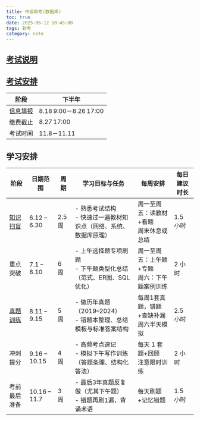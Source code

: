```yaml
---
title: 中级软考(数据库)
toc: true
date: 2025-06-12 10:45:00
tags: 软考
category: note
---
```


## [考试说明](https://www.ruankao.org.cn/article/content/ksjs/02_45.html)

## [考试安排](https://www.ruankao.org.cn/article/content/2502121040396048212475606.html)

| 阶段  | 下半年                  |
| ----  | -------------------- |
| [信息填报](https://bm.ruankao.org.cn/sign/welcome) | 8.18 9:00－8.26 17:00 |
| 缴费截止  | 8.27 17:00           |
| 考试时间  | 11.8－11.11           |

## 学习安排

| 阶段           | 日期范围         | 周期    | 学习目标与任务                                   | 每周安排                       | 每日建议时长 |
| ------------ | ------------ | ----- | ----------------------------------------- | -------------------------- | ------ |
| [知识扫盲](https://zlib.fi/book/28209028/6573c9/%E6%95%B0%E6%8D%AE%E5%BA%93%E7%B3%BB%E7%BB%9F%E5%B7%A5%E7%A8%8B%E5%B8%88%E6%95%99%E7%A8%8B%E7%AC%AC3%E7%89%88.html) | 6.12 – 6.30  | 2.5 周 | - 熟悉考试结构<br>- 快速过一遍教材知识点（网络、系统、数据库原理）     | 周一至周五：读教材+看题<br>周末休息或总结    | 1.5 小时 |
| 重点突破 | 7.1 – 8.10   | 6 周   | - 上午选择题专项刷题<br>- 下午题类型化总结（范式、ER图、SQL优化）   | 周一至周五：上午题+专题<br>周六：下午题案例训练 | 2 小时   |
| [真题训练](https://t.51cto.com/list/years/sub-244) | 8.11 – 9.15  | 5 周   | - 做历年真题（2019–2024）<br>- 错题本整理、总结模板与标准答案结构 | 每周1套真题，错题+查缺补漏<br>周六半天模拟   | 2.5 小时 |
|冲刺提分 | 9.16 – 10.15 | 4 周   | - 高频考点速记<br>- 模拟下午写作训练（答题条理、结构化答法）        | 每天 1 套题+回顾<br>注意限时训练       | 2 小时   |
| 考前最后准备  | 10.16 – 11.7 | 3 周   | - 最后3年真题反复做（尤其下午题）<br>- 错题再刷1遍，背诵术语       | 每天刷题+记忆错题                  | 1.5 小时 |
